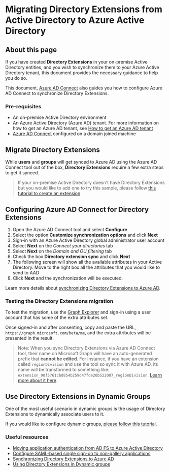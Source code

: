 # Migrating Directory Extensions from Active Directory to Azure Active Directory

## About this page

If you have created **Directory Extensions** in your on-premise Active Directory entities, and you wish to synchronize them to your Azure Active Directory tenant, this document provides the necessary guidance to help you do so.

This document, [Azure AD Connect](https://docs.microsoft.com/azure/active-directory/hybrid/how-to-connect-sync-whatis) also guides you how to configure Azure AD Connect to synchronize Directory Extensions.

### Pre-requisites

- An on-premise Active Directory environment
- An Azure Active Directory (Azure AD) tenant. For more information on how to get an Azure AD tenant, see [How to get an Azure AD tenant](https://azure.microsoft.com/documentation/articles/active-directory-howto-tenant/)
- [Azure AD Connect](https://docs.microsoft.com/azure/active-directory/hybrid/how-to-connect-sync-whatis) configured on a domain joined machine

## Migrate Directory Extensions

While **users** and **groups**  will get synced to Azure AD using the Azure AD Connect tool out of the box, **Directory Extensions** require a few extra steps to get it synced.

>If your on-premise Active Directory doesn't have Directory Extensions but you would like to add one to try this sample, please follow [this tutorial to create an extension](https://social.technet.microsoft.com/wiki/contents/articles/51121.active-directory-how-to-add-custom-attribute-to-schema.aspx).

## Configuring Azure AD Connect for Directory Extensions

1. Open the Azure AD Connect tool and select **Configure**
2. Select the option **Customize synchronization options** and click **Next**
3. Sign-in with an Azure Active Directory global administrator user account
4. Select **Next** on the *Connect your directories* tab
5. Select **Next** on the *Domain and OU filtering* tab
6. Check the box **Directory extension sync** and click **Next**
7. The following screen will show all the available attributes in your Active Directory. Move to the right box all the attributes that you would like to send to AAD
8. Click **Next** and the synchronization will be executed.

Learn more details about [synchronizing Directory Extensions to Azure AD](https://docs.microsoft.com/azure/active-directory/hybrid/how-to-connect-sync-feature-directory-extensions).

### Testing the Directory Extensions migration

To test the migration, use the [Graph Explorer](https://aka.ms/ge) and sign-in using a user account that has some of the extra attributes set.

Once signed-in and after consenting, copy and paste the URL, `https://graph.microsoft.com/beta/me`, and the extra attributes will be presented in the result.

>Note: When you sync Directory Extensions via Azure AD Connect tool, their name on Microsoft Graph will have an auto-generated prefix that **cannot be edited**. For instance, if you have an extension called `regionDivision` and use the tool so sync it with Azure AD, its name will be transformed to something like: `extension_90f5761cbd854b259d47fde20b522087_regionDivision`. [Learn more about it here](https://docs.microsoft.com/azure/active-directory/hybrid/how-to-connect-sync-feature-directory-extensions#configuration-changes-in-azure-ad-made-by-the-wizard).

## Use Directory Extensions in Dynamic Groups

One of the most useful scenario in dynamic groups is the usage of Directory Extensions to dynamically associate users to it.

If you would like to configure dynamic groups, [please follow this tutorial](https://docs.microsoft.com/azure/active-directory/hybrid/how-to-connect-sync-feature-directory-extensions#use-the-attributes-in-dynamic-groups).

### Useful resources

- [Moving application authentication from AD FS to Azure Active Directory](https://docs.microsoft.com/azure/active-directory/manage-apps/migrate-adfs-apps-to-azure)
- [Configure SAML-based single sign-on to non-gallery applications](https://docs.microsoft.com/azure/active-directory/manage-apps/configure-single-sign-on-non-gallery-applications)
- [Synchronizing Directory Extensions to Azure AD](https://docs.microsoft.com/azure/active-directory/hybrid/how-to-connect-sync-feature-directory-extensions)
- [Using Directory Extensions in Dynamic groups](https://docs.microsoft.com/azure/active-directory/hybrid/how-to-connect-sync-feature-directory-extensions#use-the-attributes-in-dynamic-groups)
